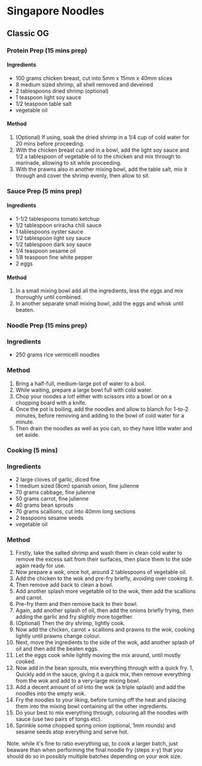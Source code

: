 # Singapore Noodles

## Classic OG

### Protein Prep (15 mins prep)

#### Ingredients

* 100 grams chicken breast, cut into 5mm x 15mm x 40mm slices
* 8 medium sized shrimp, all shell removed and deveined
* 2 tablespoons dried shrimp (optional)
* 1 teaspoon light soy sauce
* 1/2 teaspoon table salt
* vegetable oil

#### Method

1. (Optional) If using, soak the dried shrimp in a 1/4 cup of cold water for 20 mins before proceeding.
1. With the chicken breast cut and in a bowl, add the light soy sauce and 1/2 a tablespoon of vegetable oil to the chicken and mix through to marinade, allowing to sit while proceeding.
1. With the prawns also in another mixing bowl, add the table salt, mix it through and cover the shrimp evenly, then allow to sit.

### Sauce Prep (5 mins prep)

#### Ingredients

* 1-1/2 tablespoons tomato ketchup
* 1/2 tablespoon sriracha chili sauce
* 1 tablespoons oyster sauce
* 1/2 tablespoon light soy sauce
* 1/2 tablespoon dark soy sauce
* 1/4 teaspoon sesame oil
* 1/8 teaspoon fine white pepper
* 2 eggs

#### Method

1. In a small mixing bowl add all the ingredients, less the eggs and mix thoroughly until combined.
1. In another separate small mixing bowl, add the eggs and whisk until beaten.

### Noodle Prep (15 mins prep)

### Ingredients

* 250 grams rice vermicelli noodles

### Method

1. Bring a half-full, medium-large pot of water to a boil.
1. While waiting, prepare a large bowl full with cold water.
1. Chop your noodes a lot! either with scissors into a bowl or on a chopping board with a knife.
1. Once the pot is boiling, add the noodles and allow to blanch for 1-to-2 minutes, before removing and adding to the bowl of cold water for a minute.
1. Then drain the noodles as well as you can, so they have little water and set aside.

### Cooking (5 mins)

### Ingredients

* 2 large cloves of garlic, diced fine
* 1 medium sized (8cm) spanish onion, fine julienne
* 70 grams cabbage, fine julienne
* 50 grams carrot, fine julienne
* 40 grams bean sprouts
* 70 grams scallions, cut into 40mm long sections
* 2 teaspoons sesame seeds
* vegetable oil

### Method

1. Firstly, take the salted shrimp and wash them in clean cold water to remove the excess salt from their surfaces, then place them to the side again ready for use.
1. Now prepare a wok, once hot, around 2 tablespoons of vegetable oil.
1. Add the chicken to the wok and pre-fry briefly, avoiding over cooking it.
1. Then remove add back to clean a bowl.
1. Add another splash more vegetable oil to the wok, then add the scallions and carrot.
1. Pre-fry them and then remove back to their bowl.
1. Again, add another splash of oil, then add the onions briefly frying, then adding the garlic and fry slightly more together.
1. (Optional) Then the dry shrimp, lightly cook.
1. Now add the chicken, carrot + scallions and prawns to the wok, cooking lightly until prawns change colour.
1. Next, move the ingredients to the side of the wok, add another splash of oil and then add the beaten eggs.
1. Let the eggs cook while lightly moving the mix around, until mostly cooked.
1. Now add in the bean sprouts, mix everything through with a quick fry.
1, Quickly add in the sauce, giving it a quick mix, then remove everything from the wok and add to a very-large mixing bowl.
1. Add a decent amount of oil into the wok (a triple splash) and add the noodles into the empty wok.
1. Fry the noodles to your liking, before turning off the heat and placing them into the mixing bowl containing all the other ingredients.
1. Do your best to mix everything through, colouring all the noodles with sauce (use two pairs of tongs etc).
1. Sprinkle some chopped spring onion (optional, 1mm rounds) and sesame seeds atop everything and serve hot.

Note. while it's fine to ratio everything up, to cook a larger batch, just beaware than when performing the final noodle fry (steps x-y) that you should do so in possibly multiple batches depending on your wok size.
